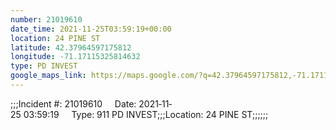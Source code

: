 ```yaml
---
number: 21019610
date_time: 2021-11-25T03:59:19+00:00
location: 24 PINE ST
latitude: 42.37964597175812
longitude: -71.17115325814632
type: PD INVEST
google_maps_link: https://maps.google.com/?q=42.37964597175812,-71.17115325814632
---
```


;;;Incident #: 21019610     Date: 2021‐11‐25 03:59:19     Type: 911 PD INVEST;;;Location: 24 PINE ST;;;;;;
